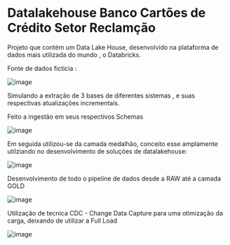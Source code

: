 # Datalakehouse Banco Cartões de Crédito Setor Reclamção
Projeto que contém um Data Lake House, desenvolvido na plataforma de dados mais utilizada do mundo , o Databricks.

Fonte de dados ficticia :

![image](https://github.com/user-attachments/assets/8342ab39-ddb0-4d40-bc41-72e21083cf58)

Simulando a extração de 3 bases de diferentes sistemas , e suas respectivas atualizações incrementais.


Feito a ingestão em seus respectivos Schemas

![image](https://github.com/user-attachments/assets/91ecd767-b172-47e6-bcc9-1315c052d229)

Em seguida utilizou-se da camada medalhão, conceito esse amplamente utilziando no desenvolvimento de soluções de datalakehouse:

![image](https://github.com/user-attachments/assets/8193d09d-b89e-4ea7-9063-bd4f40344c37)

Desenvolvimento de todo o pipeline de dados desde a RAW até a camada GOLD

![image](https://github.com/user-attachments/assets/162ca532-4bba-40a2-83f9-41628d11ce87)

Utilização de tecnica CDC - Change Data Capture para uma otimização da carga, deixando de utilizar a Full Load

![image](https://github.com/user-attachments/assets/0ff6ae4e-4bf1-4106-a500-830580103a62)




